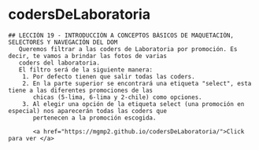 # codersDeLaboratoria
    ## LECCIÓN 19 - INTRODUCCIÓN A CONCEPTOS BÁSICOS DE MAQUETACIÓN, SELECTORES Y NAVEGACIÓN DEL DOM
       Queremos filtrar a las coders de Laboratoria por promoción. Es decir, te vamos a brindar las fotos de varias
       coders del laboratoria. 
       El filtro será de la siguiente manera: 
        1. Por defecto tienen que salir todas las coders. 
        2. En la parte superior se encontrará una etiqueta "select", esta tiene a las diferentes promociones de las 
           chicas (5-lima, 6-lima y 2-chile) como opciones. 
        3. Al elegir una opción de la etiqueta select (una promoción en especial) nos aparecerán todas las coders que 
           pertenecen a la promoción escogida. 
           
           <a href="https://mgmp2.github.io/codersDeLaboratoria/">Click para ver </a>
